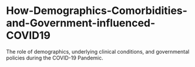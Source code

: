 # How-Demographics-Comorbidities-and-Government-influenced-COVID19
The role of demographics, underlying clinical conditions, and governmental policies during the COVID-19 Pandemic.
